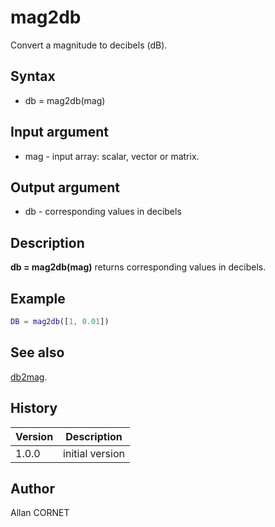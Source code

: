 # mag2db

Convert a magnitude to decibels (dB).

## Syntax

- db = mag2db(mag)

## Input argument

- mag - input array: scalar, vector or matrix.

## Output argument

- db - corresponding values in decibels

## Description

  <p><b>db = mag2db(mag)</b> returns corresponding values in decibels.</p>

## Example

```matlab
DB = mag2db([1, 0.01])
```

## See also

[db2mag](db2mag.md).

## History

| Version | Description     |
| ------- | --------------- |
| 1.0.0   | initial version |

## Author

Allan CORNET
